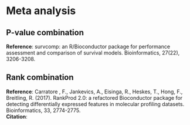 # Meta analysis

## P-value combination
__Reference__: survcomp: an R/Bioconductor package for performance assessment and comparison of survival models. Bioinformatics, 27(22), 3206-3208.

## Rank combination
__Reference__: Carratore , F., Jankevics, A., Eisinga, R., Heskes, T., Hong, F., Breitling, R. (2017). RankProd 2.0: a refactored Bioconductor package for detecting differentially expressed features in molecular profiling datasets. Bioinformatics, 33, 2774-2775.  
__Citation__: 
